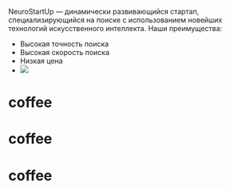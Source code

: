 ﻿NeuroStartUp — динамически развивающийся стартап, специализирующийся на поиске с использованием новейших технологий искусственного интеллекта. Наши преимущества:

- Высокая точность поиска
- Высокая скорость поиска
- Низкая цена
- ![](Aspose.Words.ef42541f-60a7-445c-a9ad-0f577899380d.001.png)

# coffee
# coffee
# coffee
